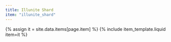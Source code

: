 ```yaml
---
title: Illunite Shard
item: "illunite_shard"
---
```


{% assign it = site.data.items[page.item] %}
{% include item_template.liquid item=it %}

